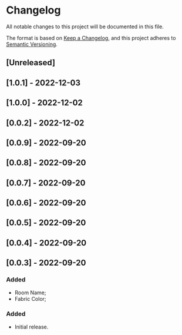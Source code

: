 # Changelog

All notable changes to this project will be documented in this file.

The format is based on [Keep a Changelog](https://keepachangelog.com/en/1.0.0/),
and this project adheres to [Semantic Versioning](https://semver.org/spec/v2.0.0.html).

## [Unreleased]

## [1.0.1] - 2022-12-03

## [1.0.0] - 2022-12-02

## [0.0.2] - 2022-12-02

## [0.0.9] - 2022-09-20

## [0.0.8] - 2022-09-20

## [0.0.7] - 2022-09-20

## [0.0.6] - 2022-09-20

## [0.0.5] - 2022-09-20

## [0.0.4] - 2022-09-20

## [0.0.3] - 2022-09-20
### Added
- Room Name;
- Fabric Color;

### Added
- Initial release.
